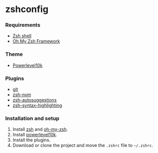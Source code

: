 # zshconfig

### Requirements

- [Zsh shell](https://www.zsh.org/)
- [Oh My Zsh Framework][oh-my-zsh]

### Theme

- [Powerlevel10k][powerlevel10k]

### Plugins

- [git](https://github.com/ohmyzsh/ohmyzsh/tree/master/plugins/git/)
- [zsh-nvm](https://github.com/lukechilds/zsh-nvm)
- [zsh-autosuggestions](https://github.com/zsh-users/zsh-autosuggestions)
- [zsh-syntax-highlighting](https://github.com/zsh-users/zsh-syntax-highlighting)

### Installation and setup

1. Install [zsh](https://github.com/ohmyzsh/ohmyzsh/wiki/Installing-ZSH) and [oh-my-zsh](https://github.com/ohmyzsh/ohmyzsh#basic-installation).
2. Install [powerlevel10k](https://github.com/romkatv/powerlevel10k#oh-my-zsh).
4. Install the plugins.
3. Download or clone the project and move the `.zshrc` file to `~/.zshrc`.

[oh-my-zsh]: https://github.com/robbyrussell/oh-my-zsh
[powerlevel10k]: https://github.com/romkatv/powerlevel10k
